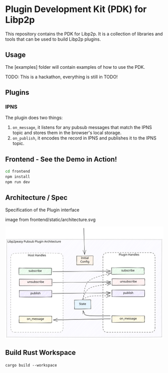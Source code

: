 # Plugin Development Kit (PDK) for Libp2p

This repository contains the PDK for Libp2p. It is a collection of libraries and tools that can be used to build Libp2p plugins.

## Usage

The [examples] folder will contain examples of how to use the PDK.

TODO: This is a hackathon, everything is still in TODO!

## Plugins

### IPNS

The plugin does two things:

1. `on_message`, it listens for any pubsub messages that match the IPNS topic and stores them in the browser's local storage.
2. `on_publish`, it encodes the record in IPNS and publishes it to the IPNS topic.

## Frontend - See the Demo in Action!

```sh
cd frontend
npm install
npm run dev
```

## Architecture / Spec

Specification of the Plugin interface

image from frontend/static/architecture.svg

[![architecture](frontend/static/architecture.svg)](frontend/static/architecture.svg)

## Build Rust Workspace

`cargo build --workspace`
